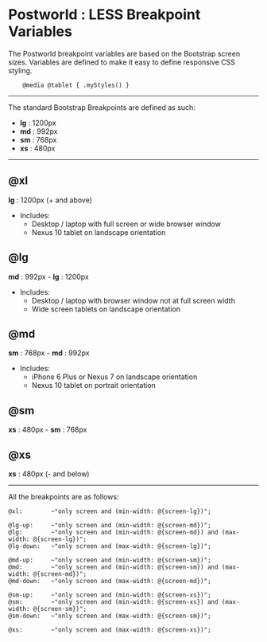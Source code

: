 # Postworld : LESS Breakpoint Variables

The Postworld breakpoint variables are based on the Bootstrap screen sizes. Variables are defined to make it easy to define responsive CSS styling.

```less
	@media @tablet { .myStyles() }
```

---

The standard Bootstrap Breakpoints are defined as such:
- **lg** : 1200px
- **md** : 992px
- **sm** : 768px
- **xs** : 480px

---

## @xl
**lg** : 1200px (+ and above)
- Includes:
	+ Desktop / laptop with full screen or wide browser window
	+  Nexus 10 tablet on landscape orientation

## @lg
**md** : 992px - **lg** : 1200px
- Includes:
	+ Desktop / laptop with browser window not at full screen width
	+ Wide screen tablets on landscape orientation

## @md
**sm** : 768px - **md** : 992px
- Includes:
	+ iPhone 6 Plus or Nexus 7 on landscape orientation
	+ Nexus 10 tablet on portrait orientation

## @sm
**xs** : 480px - **sm** : 768px

## @xs
**xs** : 480px (- and below)

--- 

All the breakpoints are as follows:
```LESS
@xl:		~"only screen and (min-width: @{screen-lg})";

@lg-up:		~"only screen and (min-width: @{screen-md})";
@lg:		~"only screen and (min-width: @{screen-md}) and (max-width: @{screen-lg})";
@lg-down:	~"only screen and (max-width: @{screen-lg})";

@md-up:		~"only screen and (min-width: @{screen-sm})";
@md:		~"only screen and (min-width: @{screen-sm}) and (max-width: @{screen-md})";
@md-down:	~"only screen and (max-width: @{screen-md})";

@sm-up:		~"only screen and (min-width: @{screen-xs})";
@sm:		~"only screen and (min-width: @{screen-xs}) and (max-width: @{screen-sm})";
@sm-down:	~"only screen and (max-width: @{screen-sm})";

@xs:		~"only screen and (max-width: @{screen-xs})";
```

